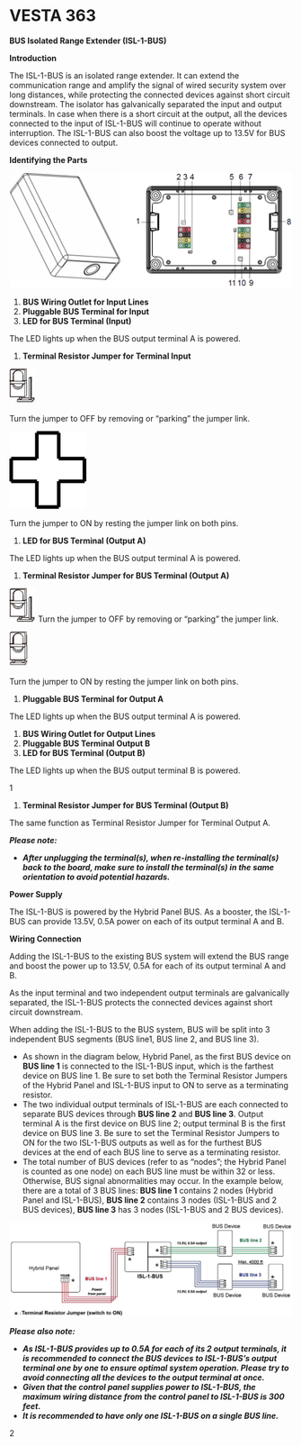 # VESTA 363

**BUS Isolated Range Extender (ISL-1-BUS)**

**Introduction**

The ISL-1-BUS is an isolated range extender. It can extend the communication range and amplify the signal of wired security system over long distances, while protecting the connected devices against short circuit downstream. The isolator has galvanically separated the input and output terminals. In case when there is a short circuit at the output, all the devices connected to the input of ISL-1-BUS will continue to operate without interruption. The ISL-1-BUS can also boost the voltage up to 13.5V for BUS devices connected to output.

**Identifying the Parts**

![](<.gitbook/assets/0 (5).png>)

1. **BUS Wiring Outlet for Input Lines**
2. **Pluggable BUS Terminal for Input**
3. **LED for BUS Terminal (Input)**

The LED lights up when the BUS output terminal A is powered.

1. **Terminal Resistor Jumper for Terminal Input**

![](<.gitbook/assets/1 (5).jpeg>)

Turn the jumper to OFF by removing or “parking” the jumper link.

![](<.gitbook/assets/2 (4).jpeg>)

Turn the jumper to ON by resting the jumper link on both pins.

1. **LED for BUS Terminal (Output A)**

The LED lights up when the BUS output terminal A is powered.

1. **Terminal Resistor Jumper for BUS Terminal (Output A)**

![](<.gitbook/assets/3 (4).jpeg>) Turn the jumper to OFF by removing or “parking” the jumper link.

![](<.gitbook/assets/4 (5).jpeg>)

Turn the jumper to ON by resting the jumper link on both pins.

1. **Pluggable BUS Terminal for Output A**

The LED lights up when the BUS output terminal A is powered.

1. **BUS Wiring Outlet for Output Lines**
2. **Pluggable BUS Terminal Output B**
3. **LED for BUS Terminal (Output B)**

The LED lights up when the BUS output terminal B is powered.

1

1. **Terminal Resistor Jumper for BUS Terminal (Output B)**

The same function as Terminal Resistor Jumper for Terminal Output A.

_**Please note:**_

* _**After unplugging the terminal(s), when re-installing the terminal(s) back to the board, make sure to install the terminal(s) in the same orientation to avoid potential hazards.**_

**Power Supply**

The ISL-1-BUS is powered by the Hybrid Panel BUS. As a booster, the ISL-1-BUS can provide 13.5V, 0.5A power on each of its output terminal A and B.

**Wiring Connection**

Adding the ISL-1-BUS to the existing BUS system will extend the BUS range and boost the power up to 13.5V, 0.5A for each of its output terminal A and B.

As the input terminal and two independent output terminals are galvanically separated, the ISL-1-BUS protects the connected devices against short circuit downstream.

When adding the ISL-1-BUS to the BUS system, BUS will be split into 3 independent BUS segments (BUS line1, BUS line 2, and BUS line 3).

* As shown in the diagram below, Hybrid Panel, as the first BUS device on **BUS line 1** is connected to the ISL-1-BUS input, which is the farthest device on BUS line 1. Be sure to set both the Terminal Resistor Jumpers of the Hybrid Panel and ISL-1-BUS input to ON to serve as a terminating resistor.
* The two individual output terminals of ISL-1-BUS are each connected to separate BUS devices through **BUS line 2** and **BUS line 3**. Output terminal A is the first device on BUS line 2; output terminal B is the first device on BUS line 3. Be sure to set the Terminal Resistor Jumpers to ON for the two ISL-1-BUS outputs as well as for the furthest BUS devices at the end of each BUS line to serve as a terminating resistor.
* The total number of BUS devices (refer to as “nodes”; the Hybrid Panel is counted as one node) on each BUS line must be within 32 or less. Otherwise, BUS signal abnormalities may occur. In the example below, there are a total of 3 BUS lines: **BUS line 1** contains 2 nodes (Hybrid Panel and ISL-1-BUS), **BUS line 2** contains 3 nodes (ISL-1-BUS and 2 BUS devices), **BUS line 3** has 3 nodes (ISL-1-BUS and 2 BUS devices).

![](<.gitbook/assets/5 (2).jpeg>)

_**Please also note:**_

* _**As ISL-1-BUS provides up to 0.5A for each of its 2 output terminals, it is recommended to connect the BUS devices to ISL-1-BUS’s output terminal one by one to ensure optimal system operation. Please try to avoid connecting all the devices to the output terminal at once.**_
* _**Given that the control panel supplies power to ISL-1-BUS, the maximum wiring distance from the control panel to ISL-1-BUS is 300 feet.**_
* _**It is recommended to have only one ISL-1-BUS on a single BUS line.**_

2
